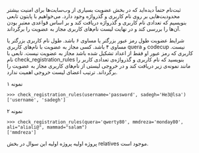 ثبت‌نام
حتماً دیده‌اید که در بخش عضویت بسیاری از وب‌سایت‌ها برای امنیت بیشتر محدودیت‌هایی بر روی نام کاربری و گذرواژه وجود دارد. می‌خواهیم با پایتون تابعی بنویسیم که تعدادی نام کاربری و گذرواژه دریافت کند و بر اساس قواعدی معتبر بودن آن‌ها را بررسی کند و در نهایت لیست نام‌های کاربری مجاز به عضویت را برگرداند.

شرایط عضویت
طول رمز عبور بزرگتر یا مساوی ۶ باشد.
طول نام کاربری بزرگتر یا مساوی ۴ باشد.
کسی مجاز به عضویت با نام‌های کاربری quera و codecup نیست.
کاربری که رمز عبور او فقط از اعداد تشکیل شده‌ باشد مجاز به عضویت نیست.
تابعی با نام check_registration_rules بنویسید که نام کاربری و گذرواژه‌ی تعدادی کاربر را مانند نمونه‌ی زیر دریافت کند و در خروجی لیستی از نام‌های کاربری مجاز به عضویت را برگرداند. ترتیب اعضای لیست خروجی اهمیت ندارد.

نمونه ۱

```angular2html
>>> check_registration_rules(username='password', sadegh='He3@lsa')
['username', 'sadegh']
```

نمونه ۲

```
>>> check_registration_rules(quera='qwerty80', mmdreza='monday80', ali="aliali@", mammad="salam")
['mmdreza']
```

پروژه اولیه
پروژه اولیه این سوال در بخش relatives موجود است.